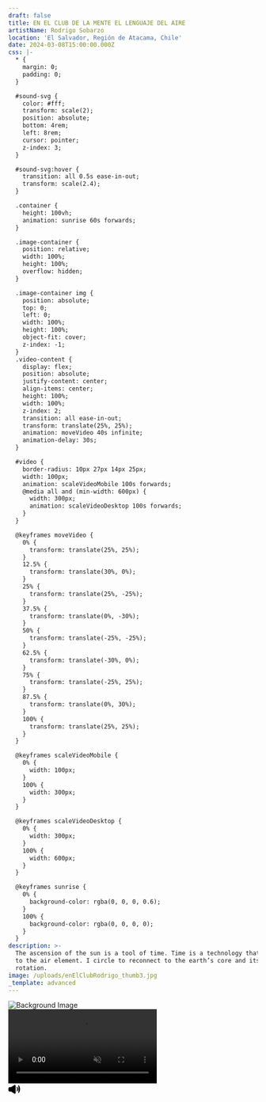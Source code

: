 ```yaml
---
draft: false
title: EN EL CLUB DE LA MENTE EL LENGUAJE DEL AIRE
artistName: Rodrigo Sobarzo
location: 'El Salvador, Región de Atacama, Chile'
date: 2024-03-08T15:00:00.000Z
css: |-
  * {
    margin: 0;
    padding: 0;
  }

  #sound-svg {
    color: #fff;
    transform: scale(2);
    position: absolute;
    bottom: 4rem;
    left: 8rem;
    cursor: pointer;
    z-index: 3;
  }

  #sound-svg:hover {
    transition: all 0.5s ease-in-out;
    transform: scale(2.4);
  }

  .container {
    height: 100vh;
    animation: sunrise 60s forwards;
  }

  .image-container {
    position: relative;
    width: 100%;
    height: 100%;
    overflow: hidden;
  }

  .image-container img {
    position: absolute;
    top: 0;
    left: 0;
    width: 100%;
    height: 100%;
    object-fit: cover;
    z-index: -1;
  }
  .video-content {
    display: flex;
    position: absolute;
    justify-content: center;
    align-items: center;
    height: 100%;
    width: 100%;
    z-index: 2;
    transition: all ease-in-out;
    transform: translate(25%, 25%); 
    animation: moveVideo 40s infinite;
    animation-delay: 30s; 
  }

  #video {
    border-radius: 10px 27px 14px 25px;
    width: 100px;
    animation: scaleVideoMobile 100s forwards;
    @media all and (min-width: 600px) {
      width: 300px;
      animation: scaleVideoDesktop 100s forwards;
    }
  }

  @keyframes moveVideo {
    0% {
      transform: translate(25%, 25%); 
    }
    12.5% {
      transform: translate(30%, 0%);
    }
    25% {
      transform: translate(25%, -25%);
    }
    37.5% {
      transform: translate(0%, -30%);
    }
    50% {
      transform: translate(-25%, -25%);
    }
    62.5% {
      transform: translate(-30%, 0%);
    }
    75% {
      transform: translate(-25%, 25%);
    }
    87.5% {
      transform: translate(0%, 30%);
    }
    100% {
      transform: translate(25%, 25%); 
    }
  }

  @keyframes scaleVideoMobile {
    0% {
      width: 100px; 
    }
    100% {
      width: 300px; 
    }
  }

  @keyframes scaleVideoDesktop {
    0% {
      width: 300px; 
    }
    100% {
      width: 600px; 
    }
  }

  @keyframes sunrise {
    0% {
      background-color: rgba(0, 0, 0, 0.6); 
    }
    100% {
      background-color: rgba(0, 0, 0, 0); 
    }
  }
description: >-
  The ascension of the sun is a tool of time. Time is a technology that belongs
  to the air element. I circle to reconnect to the earth’s core and its
  rotation.
image: /uploads/enElClubRodrigo_thumb3.jpg
_template: advanced
---
```


  <div class="container">
    <div class="image-container">
      <img src="https://cf-ipfs.com/ipfs/bafybeia7a3wmhsb3to2h5oxlvvalvh5eb65vxj3nen73flca4d5zovjhle" alt="Background Image" />
      <div class="video-content">
        <a href="https://naarduikkeerher.dk/GX030020_2160p.mp4" download="video.mp4">
          <video autoplay muted loop id="video">
            <source src="https://bafybeig3htfmxerqwzfhttihudrqaqg37g6amsaw7hrf7biztsuridsahi.ipfs.cf-ipfs.com/" type="video/webm" />
            <source src="https://naarduikkeerher.dk/GX030020_404p.mp4" type="video/mp4" />
            Your browser does not support the video tag.
          </video>
        </a>
      </div>
      <svg
        xmlns="http://www.w3.org/2000/svg"
        id="sound-svg"
        width="75"
        height="75"
        fill="currentColor"
        stroke-width="1.5"
        color="#000"
      >
        <path
          stroke="#000"
          d="M1 13.857v-3.714a2 2 0 0 1 2-2h2.9a1 1 0 0 0 .55-.165l6-3.956a1 1 0 0 1 1.55.835v14.286a1 1 0 0 1-1.55.835l-6-3.956a1 1 0 0 0-.55-.165H3a2 2 0 0 1-2-2Z"
        />
        <path
          stroke="#000"
          stroke-linecap="round"
          stroke-linejoin="round"
          d="M17.5 7.5S19 9 19 11.5s-1.5 4-1.5 4m3-11S23 7 23 11.5s-2.5 7-2.5 7"
        />
      </svg>
    </div>
  </div>
  <script>
    document.addEventListener("DOMContentLoaded", function () {
      var video = document.getElementById("video");  
      var toggleSoundButton = document.querySelector("#sound-svg");
      toggleSoundButton.addEventListener("click", function () {
        video.muted = !video.muted;
      });
    });
  </script>
